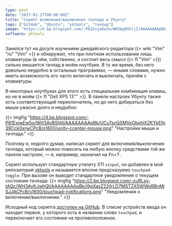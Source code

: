 ```yaml
---
type: post
date: "2017-01-17T00:00:00Z"
title: "Скрипт включения/выключения тачпада в Убунту"
tags: ["GitHub", "Ubuntu", "yktools", "тачпад"]
image: "https://4.bp.blogspot.com/-P81ExjwEw5o/WH3AyBShljI/AAAAAAAApBk/UCuTprQSMVsObxhiX2KYkEfn39Cck0xrwCPcB/s1600/unity-ccenter-mouse.png"
software: yktools
---
```


Занялся тут на досуге изучением джедайского редактора {{< wiki "Vim" "ru" "Vim" >}} и обнаружил, что при плотном использовании лишь клавиатуры (в чём, собственно, и состоит весь смысл {{< fl "Vim" >}}) сильно мешается тачпад в моём ноутбуке. В то же время, без него довольно неудобно в остальных программах, — иными словами, нужно иметь возможность его часто включать и выключать, причём с клавиатуры.

В некоторых ноутбуках для этого есть специальная комбинация клавиш, но не в моём {{< fl "Dell XPS 13\"" >}}. В панели настроек Убунту также есть соответствующий переключатель, но до него добираться без мыши ужасно долго и неудобно:

<!--more-->

{{< imgfig "https://4.bp.blogspot.com/-P81ExjwEw5o/WH3AyBShljI/AAAAAAAApBk/UCuTprQSMVsObxhiX2KYkEfn39Cck0xrwCPcB/s1600/unity-ccenter-mouse.png" "Настройки мыши и тачпада." >}}

Поэтому я, недолго думая, написал скрипт для включения/выключения тачпада, который можно повесить на любую кнопку средствами той же панели настроек, — я, например, назначил на <kbd>Fn</kbd>+<kbd>T</kbd>.

Скрипт использует стандартную утилиту X11 `xinput`, он добавлен в мой репозиторий [yktools](https://github.com/yktoo/yktools) и называется вполне предсказуемо `touchpad-toggle`. При вызове он выводит стандартное уведомление о текущем состоянии тачпада:
{{< imgfig "https://2.bp.blogspot.com/-zuRLsy-tAQc/WH3AyKJwhQI/AAAAAAAApBk/i9gXasZ22jIrLD7MSTZXSWWoRBnMjSJJACPcB/s1600/touchpad-notifications.png" "Уведомления о включении/выключении." >}}

Исходный код скрипта [доступен на GitHub](https://github.com/yktoo/yktools/raw/master/touchpad-toggle). В списке устройств ввода он находит первое, у которого есть в названии слово `touchpad`, и переключает его состояние на противоположное.
